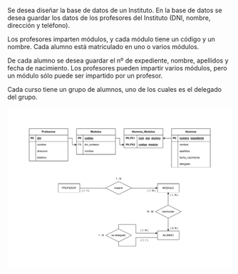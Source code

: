 Se desea diseñar la base de datos de un Instituto. En la base de datos se desea guardar los datos de los profesores del Instituto (DNI, nombre, dirección y teléfono).

Los profesores imparten módulos, y cada módulo tiene un código y un nombre. Cada alumno está matriculado en uno o varios módulos.

De cada alumno se desea guardar el nº de expediente, nombre, apellidos y fecha de nacimiento. Los profesores pueden impartir varios módulos, pero un módulo sólo puede ser impartido por un profesor.

Cada curso tiene un grupo de alumnos, uno de los cuales es el delegado del grupo.

<picture>
    <source media="(prefers-color-scheme: dark)" srcset="https://raw.githubusercontent.com/FJrodafo/University/main/DAW/BAE/Extras/T03_Instituto/Assets/Dark.svg">
    <img alt="Instituto" src="https://raw.githubusercontent.com/FJrodafo/University/main/DAW/BAE/Extras/T03_Instituto/Assets/Light.svg">
</picture>